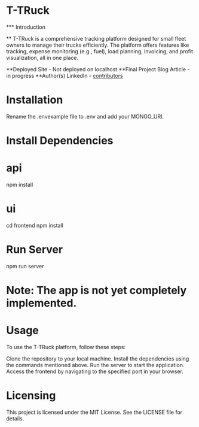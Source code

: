 # T-TRuck

*** Introduction

** T-TRuck is a comprehensive tracking platform designed for small fleet owners to manage their trucks efficiently. The platform offers features like tracking, expense monitoring (e.g., fuel), load planning, invoicing, and profit visualization, all in one place.

**Deployed Site - Not deployed on localhost
**Final Project Blog Article - in progress
**Author(s) LinkedIn - [contributors](https://www.linkedin.com/in/edwin-john-a965831a6/)

# Installation

Rename the .envexample file to .env and add your MONGO_URI.

# Install Dependencies

# api

npm install

# ui

cd frontend
npm install



# Run Server

npm run server


# Note: The app is not yet completely implemented.

# Usage

To use the T-TRuck platform, follow these steps:

Clone the repository to your local machine.
Install the dependencies using the commands mentioned above.
Run the server to start the application.
Access the frontend by navigating to the specified port in your browser.


# Licensing
This project is licensed under the MIT License. See the LICENSE file for details.